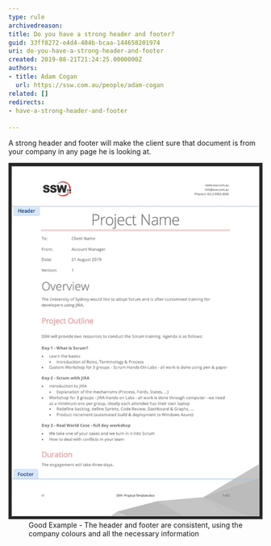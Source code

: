 ```yaml
---
type: rule
archivedreason: 
title: Do you have a strong header and footer?
guid: 33ff8272-e4d4-404b-bcaa-144658201974
uri: do-you-have-a-strong-header-and-footer
created: 2019-08-21T21:24:25.0000000Z
authors:
- title: Adam Cogan
  url: https://ssw.com.au/people/adam-cogan
related: []
redirects:
- have-a-strong-header-and-footer

---
```


A strong header and footer will make the client sure that document is from your company in any page he is looking at.

<!--endintro-->
<dl class="goodImage"><dt><img src="proposal-header-and-footer.jpg" alt="proposal-header-and-footer.jpg"><br></dt><dd>Good Example - The header and footer are consistent, using the company colours and all the necessary information</dd></dl>
